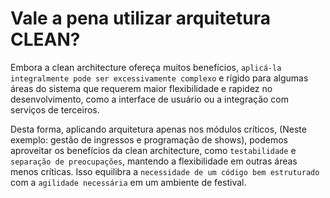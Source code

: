 # Vale a pena utilizar arquitetura CLEAN?

Embora a clean architecture ofereça muitos benefícios, `aplicá-la integralmente pode ser excessivamente complexo` e rígido para algumas áreas do sistema que requerem maior flexibilidade e rapidez no desenvolvimento, como a interface de usuário ou a integração com serviços de terceiros.

Desta forma, aplicando arquitetura apenas nos módulos críticos, (Neste exemplo: gestão de ingressos e programação de shows),
podemos aproveitar os benefícios da clean architecture, como `testabilidade` e `separação de preocupações`, mantendo a flexibilidade 
em outras áreas menos críticas. Isso equilibra a `necessidade de um código bem estruturado` com a `agilidade necessária` em um ambiente de festival.